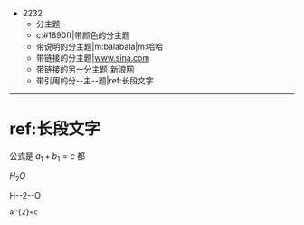- 2232
	- 分主题
	- c:#1890ff|带颜色的分主题
	- 带说明的分主题|m:balabala|m:哈哈
	- 带链接的分主题|www.sina.com
	- 带链接的另一分主题|[新浪网](www.sina.com)
	- 带引用的分--主--题|ref:长段文字

***
# ref:长段文字

公式是 $a_{1}+b_{1}=c$ 都

$H_{2}O$  

H--2--O

```latex
a^{2}=c
```